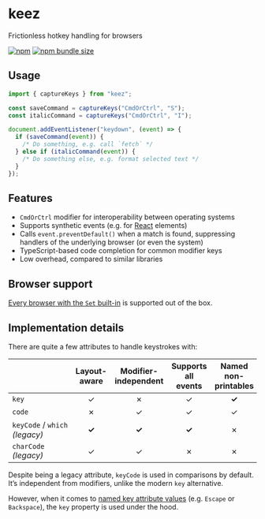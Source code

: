 # keez

Frictionless hotkey handling for browsers

[![npm](https://img.shields.io/npm/v/keez)](https://www.npmjs.com/package/keez)
[![npm bundle size](https://img.shields.io/bundlephobia/minzip/keez)](https://bundlephobia.com/result?p=keez)

## Usage

```js
import { captureKeys } from "keez";

const saveCommand = captureKeys("CmdOrCtrl", "S");
const italicCommand = captureKeys("CmdOrCtrl", "I");

document.addEventListener("keydown", (event) => {
  if (saveCommand(event)) {
    /* Do something, e.g. call `fetch` */
  } else if (italicCommand(event)) {
    /* Do something else, e.g. format selected text */
  }
});
```

## Features

- `CmdOrCtrl` modifier for interoperability between operating systems
- Supports synthetic events (e.g. for [React](https://reactjs.org/) elements)
- Calls `event.preventDefault()` when a match is found, suppressing handlers of the underlying browser (or even the system)
- TypeScript-based code completion for common modifier keys
- Low overhead, compared to similar libraries

## Browser support

[Every browser with the `Set` built-in](https://caniuse.com/mdn-javascript_builtins_set) is supported out of the box.

## Implementation details

There are quite a few attributes to handle keystrokes with:

|                                          | Layout-aware | Modifier-independent | Supports all events | Named non-printables |
| ---------------------------------------- | :----------: | :------------------: | :-----------------: | :------------------: |
| `key`                                    |      ✓       |          ✗           |          ✓          |        **✓**         |
| `code`                                   |      ✗       |          ✓           |          ✓          |          ✓           |
| `keyCode`&nbsp;/&nbsp;`which` _(legacy)_ |    **✓**     |        **✓**         |        **✓**        |          ✗           |
| `charCode` _(legacy)_                    |      ✓       |          ✓           |          ✗          |          ✗           |

Despite being a legacy attribute, `keyCode` is used in comparisons by default. It’s independent from modifiers, unlike the modern `key` alternative.

However, when it comes to [named key attribute values](https://www.w3.org/TR/uievents-key/#named-key-attribute-values) (e.g. `Escape` or `Backspace`), the `key` property is used under the hood.
